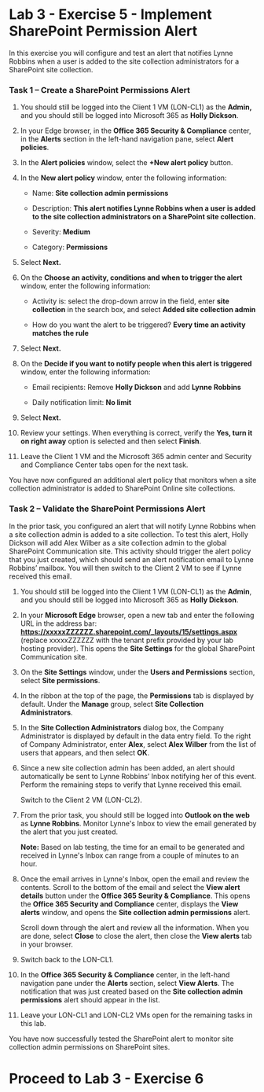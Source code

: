 # Lab 3 - Exercise 5 - Implement SharePoint Permission Alert


In this exercise you will configure and test an alert that notifies Lynne Robbins when a user is added to the site collection administrators for a SharePoint site collection.

### Task 1 – Create a SharePoint Permissions Alert

1. You should still be logged into the Client 1 VM (LON-CL1) as the **Admin,** and you should still be logged into Microsoft 365 as **Holly Dickson**. 

2. In your Edge browser, in the **Office 365 Security &amp; Compliance** center, in the **Alerts** section in the left-hand navigation pane, select **Alert policies**.

3. In the **Alert policies** window, select the **+New alert policy** button.

4. In the **New alert policy** window, enter the following information:

	- Name: **Site collection admin permissions**

	- Description: **This alert notifies Lynne Robbins when a user is added to the site collection administrators on a SharePoint site collection.**

	- Severity: **Medium**

	- Category: **Permissions**

5. Select **Next.**

6. On the **Choose an activity, conditions and when to trigger the alert** window, enter the following information:

	- Activity is: select the drop-down arrow in the field, enter **site collection** in the search box, and select **Added site collection admin**

	- How do you want the alert to be triggered? **Every time an activity matches the rule**

7. Select **Next.**

8. On the **Decide if you want to notify people when this alert is triggered** window, enter the following information:

	- Email recipients: Remove **Holly Dickson** and add **Lynne Robbins**

	- Daily notification limit: **No limit**

9. Select **Next.**

10. Review your settings. When everything is correct, verify the **Yes, turn it on right away** option is selected and then select **Finish**.

11. Leave the Client 1 VM and the Microsoft 365 admin center and Security and Compliance Center tabs open for the next task.

You have now configured an additional alert policy that monitors when a site collection administrator is added to SharePoint Online site collections.

### Task 2 – Validate the  SharePoint Permissions Alert

In the prior task, you configured an alert that will notify Lynne Robbins when a site collection admin is added to a site collection. To test this alert, Holly Dickson will add Alex Wilber as a site collection admin to the global SharePoint Communication site. This activity should trigger the alert policy that you just created, which should send an alert notification email to Lynne Robbins’ mailbox. You will then switch to the Client 2 VM to see if Lynne received this email. 

1. You should still be logged into the Client 1 VM (LON-CL1) as the **Admin**, and you should still be logged into Microsoft 365 as **Holly Dickson**. 

2. In your **Microsoft Edge** browser, open a new tab and enter the following URL in the address bar: **https://xxxxxZZZZZZ.sharepoint.com/_layouts/15/settings.aspx** (replace xxxxxZZZZZZ with the tenant prefix provided by your lab hosting provider). This opens the **Site Settings** for the global SharePoint Communication site.

3. On the **Site Settings** window, under the **Users and Permissions** section, select **Site permissions**. 

4. In the ribbon at the top of the page, the **Permissions** tab is displayed by default. Under the **Manage** group, select **Site Collection Administrators**.

5. In the **Site Collection Administrators** dialog box, the Company Administrator is displayed by default in the data entry field. To the right of Company Administrator, enter **Alex**, select **Alex Wilber** from the list of users that appears, and then select **OK**. 

6. Since a new site collection admin has been added, an alert should automatically be sent to Lynne Robbins’ Inbox notifying her of this event. Perform the remaining steps to verify that Lynne received this email.

	‎Switch to the Client 2 VM (LON-CL2). 

7. From the prior task, you should still be logged into **Outlook on the web** as **Lynne Robbins**. Monitor Lynne's Inbox to view the email generated by the alert that you just created. <br/>

	**Note:** Based on lab testing, the time for an email to be generated and received in Lynne's Inbox can range from a couple of minutes to an hour. 

8. Once the email arrives in Lynne's Inbox, open the email and review the contents. Scroll to the bottom of the email and select the **View alert details** button under the **Office 365 Seurity & Compliance**. This opens the **Office 365 Security and Compliance** center, displays the **View alerts** window, and opens the **Site collection admin permissions** alert. <br/>

	Scroll down through the alert and review all the information. When you are done, select **Close** to close the alert, then close the **View alerts** tab in your browser.

9. Switch back to the LON-CL1.

10. In the **Office 365 Security &amp; Compliance** center, in the left-hand navigation pane under the **Alerts** section, select **View Alerts**. The notification that was just created based on the **Site collection admin permissions** alert should appear in the list.

11. Leave your LON-CL1 and LON-CL2 VMs open for the remaining tasks in this lab.

You have now successfully tested the SharePoint alert to monitor site collection admin permissions on SharePoint sites. 


# Proceed to Lab 3 - Exercise 6
